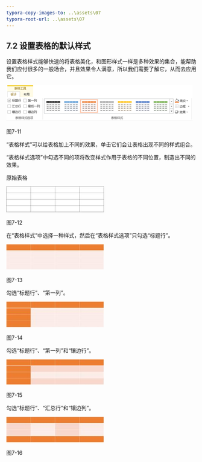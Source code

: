 ```yaml
---
typora-copy-images-to: ..\assets\07
typora-root-url: ..\assets\07
---
```


## **7.2**  **设置表格的默认样式**

设置表格样式能够快速的将表格美化，和图形样式一样是多种效果的集合，能帮助我们应付很多的一般场合，并且效果令人满意，所以我们需要了解它，从而去应用它。

![img](/assets/07/image012.png)

图7-11

“表格样式”可以给表格加上不同的效果，单击它们会让表格出现不同的样式组合。

“表格样式选项”中勾选不同的项将改变样式作用于表格的不同位置，制造出不同的效果。

原始表格

![img](/assets/07/image013.jpg)

图7-12

在“表格样式”中选择一种样式，然后在“表格样式选项”只勾选“标题行”。

![img](/assets/07/image014.jpg)

图7-13

勾选“标题行”、“第一列”。

![img](/assets/07/image015.jpg)

图7-14

勾选“标题行”、“第一列”和“镶边行”。

![img](/assets/07/image016.jpg)

图7-15

勾选“标题行”、“汇总行”和“镶边列”。

![img](/assets/07/image017.jpg)

图7-16